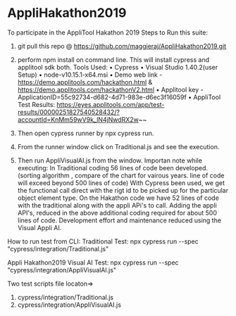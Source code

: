 # AppliHakathon2019
To participate in the AppliTool Hakathon 2019
Steps to Run this suite:


1. git pull this repo @ https://github.com/maggieraj/AppliHakathon2019.git
2. perform npm install on command line. This will install cypress and applitool sdk both.
    Tools Used:
    •	Cypress
    •	Visual Studio 1.40.2(user Setup)
    •	node-v10.15.1-x64.msi
    •	Demo web link - https://demo.applitools.com/hackathon.html & https://demo.applitools.com/hackathonV2.html
    •	Applitool key - ApplicationID=55c92734-d682-4d71-983e-d6ec3f16059f
    •	AppliTool Test Results: https://eyes.applitools.com/app/test-results/00000251827540528432/?accountId=KnMm59wV9k_lN4jNwdRX2w~~

3. Then open cypress runner by npx cypress run.
4. From the runner window click on Traditional.js and see the execution.
5. Then run AppliVisualAI.js from the window.
Importan note while executing: In Traditional coding 56 lines of code been developed.(sorting algorithm , compare of the chart for vairous years. line of code will exceed beyond 500 lines of code)
With Cypress been used, we get the  functional call direct with the rigt id to be picked up for the particular object element type.
On the Hakathon code we have 52 lines of code with the traditional along with the appli APi's to call.
Adding the appli API's, reduced in the above additional coding required for about 500 lines of code.
Development effort and maintenance reduced using the Visual Appli AI.


How to run test from CLI:
Traditional Test:
npx cypress run --spec "cypress/integration/Traditional.js"

Appli Hakathon2019 Visual AI Test:
npx cypress run --spec "cypress/integration/AppliVisualAI.js"

Two test scripts file locaton=>
1. cypress/integration/Traditional.js
2. cypress/integration/AppliVisualAI.js
